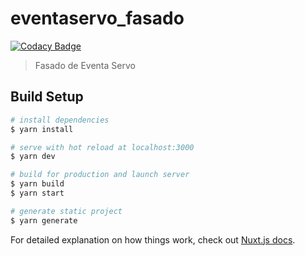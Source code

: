 # eventaservo_fasado

[![Codacy Badge](https://api.codacy.com/project/badge/Grade/28862f5b8896425fa129987279ed16f5)](https://app.codacy.com/gh/eventaservo/frontend?utm_source=github.com&utm_medium=referral&utm_content=eventaservo/frontend&utm_campaign=Badge_Grade_Dashboard)

> Fasado de Eventa Servo

## Build Setup

```bash
# install dependencies
$ yarn install

# serve with hot reload at localhost:3000
$ yarn dev

# build for production and launch server
$ yarn build
$ yarn start

# generate static project
$ yarn generate
```

For detailed explanation on how things work, check out [Nuxt.js docs](https://nuxtjs.org).
